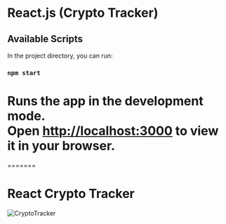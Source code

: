 # React.js (Crypto Tracker)

## Available Scripts

In the project directory, you can run:

### `npm start`

Runs the app in the development mode.\
Open [http://localhost:3000](http://localhost:3000) to view it in your browser.
=======
=======
# React Crypto Tracker
![CryptoTracker](https://user-images.githubusercontent.com/71884388/190717845-43514c4e-b6e6-4692-b4e9-22235cb760d2.png)
